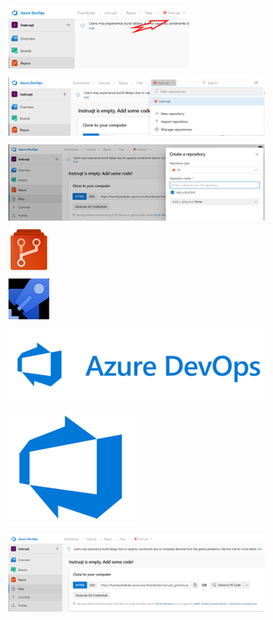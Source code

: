![](gitmenu.png)

![](git-dropdown.png)

![](new-repo-dialog.png)

![](azdo-repo-icon.png)

![](azdo-pipeline-icon.png)

![](azdo-logo.png)

![](azdo-logo-no-text.png)

![](clone-repo.png)
